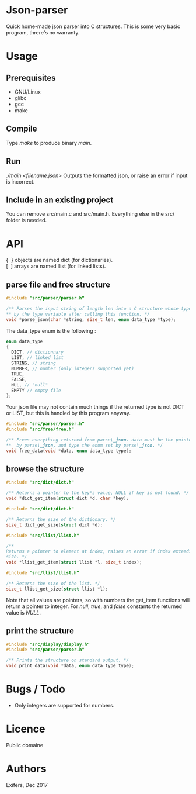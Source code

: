 # Json-parser
Quick home-made json parser into C structures. This is some very basic program,
threre's no warranty.

# Usage
## Prerequisites
- GNU/Linux
- glibc
- gcc
- make
## Compile
Type *make* to produce binary *main*.
## Run
*./main \<filename.json\>*
Outputs the formatted json, or raise an error if input is incorrect.
## Include in an existing project
You can remove src/main.c and src/main.h. Everything else in the src/ folder
is needed.

# API
{  } objects are named dict (for dictionaries).  
[  ] arrays are named llist (for linked lists).

## parse file and free structure
```c
#include "src/parser/parser.h"

/** Parses the input string of length len into a C structure whose type is given
** by the type variable after calling this function. */
void *parse_json(char *string, size_t len, enum data_type *type);
```

The data\_type enum is the following :
```c
enum data_type
{
  DICT, // dictionnary
  LIST, // linked list
  STRING, // string
  NUMBER, // number (only integers supported yet)
  TRUE,
  FALSE,
  NUL, // "null"
  EMPTY // empty file
};
```

Your json file may not contain much things if the returned type is not DICT or
LIST, but this is handled by this program anyway.

```c
#include "src/parser/parser.h"
#include "src/free/free.h"

/** Frees everything returned from parse\_json. data must be the pointer returned
**  by parse\_json, and type the enum set by parse\_json. */
void free_data(void *data, enum data_type type);
```

## browse the structure
```c
#include "src/dict/dict.h"

/** Returns a pointer to the key*s value, NULL if key is not found. */
void *dict_get_item(struct dict *d, char *key);
```

```c
#include "src/dict/dict.h"

/** Returns the size of the dictionary. */
size_t dict_get_size(struct dict *d);
```

```c
#include "src/llist/llist.h"

/** 
Returns a pointer to element at index, raises an error if index exceeds list's
size. */
void *llist_get_item(struct llist *l, size_t index);
```

```c
#include "src/llist/llist.h"

/** Returns the size of the list. */
size_t llist_get_size(struct llist *l);
```
Note that all values are pointers, so with numbers the get\_item functions will return a pointer to integer. For *null*, *true*, and *false* constants the returned value is *NULL*.

## print the structure
```c
#include "src/display/display.h"
#include "src/parser/parser.h"

/** Prints the structure on standard output. */
void print_data(void *data, enum data_type type);
```

# Bugs / Todo
- Only integers are supported for numbers.

# Licence
Public domaine

# Authors
Exifers, Dec 2017
